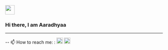<img src="https://raw.githubusercontent.com/iampavangandhi/iampavangandhi/master/gifs/Hi.gif" height=30>

### Hi there, I am Aaradhyaa 




---
 -- 📫 How to reach me:  : <a href="https://twitter.com/AaradhyaaG"><img src="https://www.iconpacks.net/icons/2/free-twitter-logo-icon-2429-thumb.png" height=20></a>  <a href="https://www.linkedin.com/in/aaradhyaa-2120731a9/"><img src="https://www.freepnglogos.com/uploads/linkedin-blue-style-logo-png-0.png" height=20></a>







<!--
**Aaradhyaa717/Aaradhyaa717** is a ✨ _special_ ✨ repository because its `README.md` (this file) appears on your GitHub profile.

Here are some ideas to get you started:

- 🔭 I’m currently working on ...
- 🌱 I’m currently learning ...
- 👯 I’m looking to collaborate on ...
- 🤔 I’m looking for help with ...
- 💬 Ask me about ...
- ⚡ Fun fact: ...

- 📫 How to reach me: <a href="https://www.linkedin.com/in/aaradhyaa-2120731a9/">LinkedIn</a>

- 😄 Pronouns: she/her


### Skills

-->


